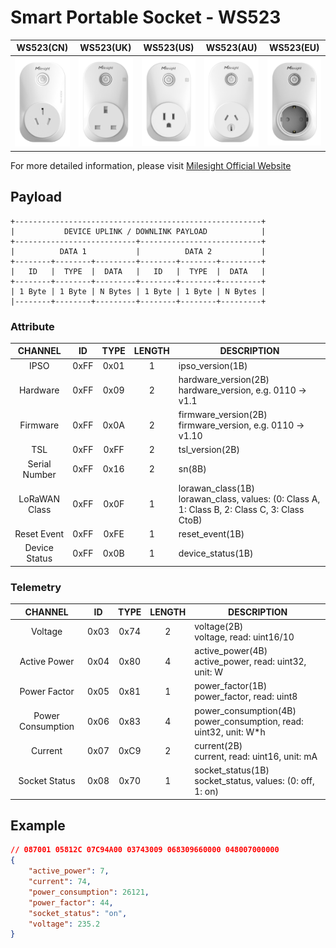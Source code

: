 # Smart Portable Socket - WS523

|         WS523(CN)          |         WS523(UK)          |         WS523(US)          |         WS523(AU)          |         WS523(EU)          |
| :------------------------: | :-----------------------: | :-----------------------: | :-----------------------: | :-----------------------: |
| ![WS523](ws523-cn-16a.png) | ![WS523-UK](ws523-uk.png) | ![WS523-US](ws523-us.png) | ![WS523-AU](ws523-au.png) | ![WS523-EU](ws523-eu.png) |

For more detailed information, please visit [Milesight Official Website](https://www.milesight.com/iot/product/lorawan-sensor/ws523)

## Payload

```
+-------------------------------------------------------+
|           DEVICE UPLINK / DOWNLINK PAYLOAD            |
+---------------------------+---------------------------+
|          DATA 1           |          DATA 2           |
+--------+--------+---------+--------+--------+---------+
|   ID   |  TYPE  |  DATA   |   ID   |  TYPE  |  DATA   |
+--------+--------+---------+--------+--------+---------+
| 1 Byte | 1 Byte | N Bytes | 1 Byte | 1 Byte | N Bytes |
|--------+--------+---------+--------+--------+---------+
```

### Attribute

|    CHANNEL    |  ID  | TYPE | LENGTH | DESCRIPTION                                                                                       |
| :-----------: | :--: | :--: | :----: | ------------------------------------------------------------------------------------------------ |
|     IPSO      | 0xFF | 0x01 |   1    | ipso_version(1B)                                                                                 |
|   Hardware    | 0xFF | 0x09 |   2    | hardware_version(2B)<br/>hardware_version, e.g. 0110 -> v1.1                                     |
|   Firmware    | 0xFF | 0x0A |   2    | firmware_version(2B)<br/>firmware_version, e.g. 0110 -> v1.10                                    |
|      TSL      | 0xFF | 0xFF |   2    | tsl_version(2B)                                                                                  |
| Serial Number | 0xFF | 0x16 |   2    | sn(8B)                                                                                           |
| LoRaWAN Class | 0xFF | 0x0F |   1    | lorawan_class(1B)<br/>lorawan_class, values: (0: Class A, 1: Class B, 2: Class C, 3: Class CtoB) |
|  Reset Event  | 0xFF | 0xFE |   1    | reset_event(1B)                                                                                  |
| Device Status | 0xFF | 0x0B |   1    | device_status(1B)                                                                                |

### Telemetry

|      CHANNEL      |  ID  | TYPE | LENGTH | DESCRIPTION                                                           |
| :---------------: | :--: | :--: | :----: | --------------------------------------------------------------------- |
|      Voltage      | 0x03 | 0x74 |   2    | voltage(2B)<br/>voltage, read: uint16/10                              |
|   Active Power    | 0x04 | 0x80 |   4    | active_power(4B)<br/>active_power, read: uint32, unit: W              |
|   Power Factor    | 0x05 | 0x81 |   1    | power_factor(1B)<br/>power_factor, read: uint8                        |
| Power Consumption | 0x06 | 0x83 |   4    | power_consumption(4B)<br/>power_consumption, read: uint32, unit: W\*h |
|      Current      | 0x07 | 0xC9 |   2    | current(2B)<br/>current, read: uint16, unit: mA                       |
|   Socket Status   | 0x08 | 0x70 |   1    | socket_status(1B)<br/>socket_status, values: (0: off, 1: on)          |

## Example

```json
// 087001 05812C 07C94A00 03743009 068309660000 048007000000
{
    "active_power": 7,
    "current": 74,
    "power_consumption": 26121,
    "power_factor": 44,
    "socket_status": "on",
    "voltage": 235.2
}
```
